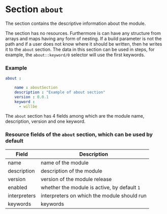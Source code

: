 # Section <code>about</code>

The section contains the descriptive information about the module.

The section has no resources. Furthermore is can have any structure from arrays and maps having any form of nesting. If a build parameter is not the path and if a user does not know where it should be written, then he writes it to the `about` section. The data in this section can be used in steps, for example, the `about::keyword/0` selector will use the first keywords.

### Example

```yaml
about :

    name : aboutSection
    description : "Example of about section"
    version : 0.0.1
    keyword :
      - willbe

```

The `about` section has 4 fields among which are the module name, description, version and one keyword.

### Resource fields of the `about` section, which can be used by default

| Field          | Description                             |
|----------------|-----------------------------------------|
| name           | name of the module                      |
| description    | description of the module               |
| version        | version of the module release           |
| enabled        | whether the module is active, by default `1` |
| interpreters   | interpreters on which the module should run     |
| keywords       | keywords                                |  
